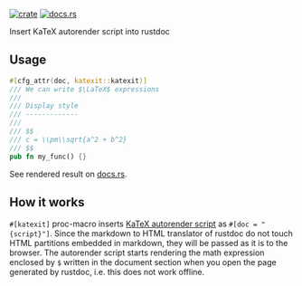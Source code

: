 [![crate](https://img.shields.io/badge/crates.io-katexit-blue)](https://crates.io/crates/katexit)
[![docs.rs](https://docs.rs/katexit/badge.svg)](https://docs.rs/katexit)

Insert KaTeX autorender script into rustdoc

Usage
-----

```rust
#[cfg_attr(doc, katexit::katexit)]
/// We can write $\LaTeX$ expressions
///
/// Display style
/// -------------
///
/// $$
/// c = \\pm\\sqrt{a^2 + b^2}
/// $$
pub fn my_func() {}
```

See rendered result on [docs.rs](https://docs.rs/katexit-example/0.1.0/katexit_example/fn.my_func.html).

[katex-functions]: https://katex.org/docs/supported.html
[katex-symbols]: https://katex.org/docs/support_table.html

How it works
-------------

`#[katexit]` proc-macro inserts [KaTeX autorender script][autorender] as `#[doc = "{script}"]`.
Since the markdown to HTML translator of rustdoc do not touch HTML partitions embedded in markdown,
they will be passed as it is to the browser.
The autorender script starts rendering the math expression enclosed by `$` written in the document section
when you open the page generated by rustdoc, i.e. this does not work offline.

[autorender]: https://katex.org/docs/autorender.html
